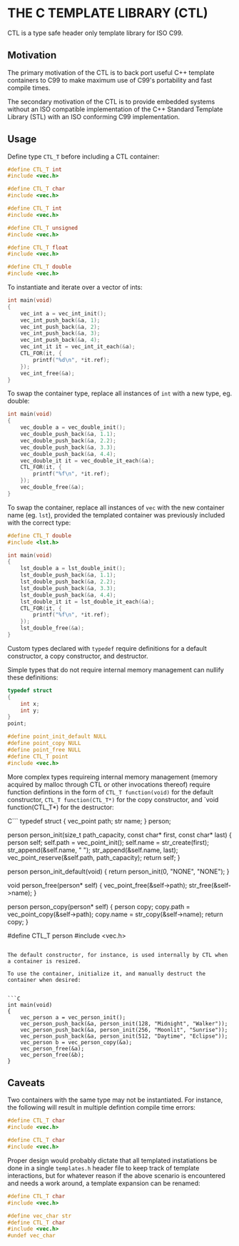 # THE C TEMPLATE LIBRARY (CTL)

CTL is a type safe header only template library for ISO C99.

## Motivation

The primary motivation of the CTL is to back port useful C++ template containers
to C99 to make maximum use of C99's portability and fast compile times.

The secondary motivation of the CTL is to provide embedded systems without an ISO compatible
implementation of the C++ Standard Template Library (STL) with an ISO conforming
C99 implementation.

## Usage

Define type `CTL_T` before including a CTL container:

```C
#define CTL_T int
#include <vec.h>

#define CTL_T char
#include <vec.h>

#define CTL_T int
#include <vec.h>

#define CTL_T unsigned
#include <vec.h>

#define CTL_T float
#include <vec.h>

#define CTL_T double
#include <vec.h>

```

To instantiate and iterate over a vector of ints:

```C
int main(void)
{
    vec_int a = vec_int_init();
    vec_int_push_back(&a, 1);
    vec_int_push_back(&a, 2);
    vec_int_push_back(&a, 3);
    vec_int_push_back(&a, 4);
    vec_int_it it = vec_int_it_each(&a);
    CTL_FOR(it, {
        printf("%d\n", *it.ref);
    });
    vec_int_free(&a);
}
```

To swap the container type, replace all instances of `int` with a new type, eg. double:

```C
int main(void)
{
    vec_double a = vec_double_init();
    vec_double_push_back(&a, 1.1);
    vec_double_push_back(&a, 2.2);
    vec_double_push_back(&a, 3.3);
    vec_double_push_back(&a, 4.4);
    vec_double_it it = vec_double_it_each(&a);
    CTL_FOR(it, {
        printf("%f\n", *it.ref);
    });
    vec_double_free(&a);
}
```

To swap the container, replace all instances of `vec` with the new container name (eg. `lst`),
provided the templated container was previously included with the correct type:

```C
#define CTL_T double
#include <lst.h>

int main(void)
{
    lst_double a = lst_double_init();
    lst_double_push_back(&a, 1.1);
    lst_double_push_back(&a, 2.2);
    lst_double_push_back(&a, 3.3);
    lst_double_push_back(&a, 4.4);
    lst_double_it it = lst_double_it_each(&a);
    CTL_FOR(it, {
        printf("%f\n", *it.ref);
    });
    lst_double_free(&a);
}
```

Custom types declared with `typedef` require definitions for a default constructor,
a copy constructor, and destructor.

Simple types that do not require internal memory management can nullify these
definitions:

```C
typedef struct
{
    int x;
    int y;
}
point;

#define point_init_default NULL
#define point_copy NULL
#define point_free NULL
#define CTL_T point
#include <vec.h>
```

More complex types requireing internal memory management (memory acquired
by malloc through CTL or other invocations thereof) require function defintions in
the form of `CTL_T function(void)` for the default constructor,
`CTL_T function(CTL_T*)` for the copy constructor, and `void function(CTL_T*) for the destructor:

C```
typedef struct
{
    vec_point path;
    str name;
}
person;

person
person_init(size_t path_capacity, const char* first, const char* last)
{
    person self;
    self.path = vec_point_init();
    self.name = str_create(first);
    str_append(&self.name, " ");
    str_append(&self.name, last);
    vec_point_reserve(&self.path, path_capacity);
    return self;
}

person
person_init_default(void)
{
    return person_init(0, "NONE", "NONE");
}

void
person_free(person* self)
{
    vec_point_free(&self->path);
    str_free(&self->name);
}

person
person_copy(person* self)
{
    person copy;
    copy.path = vec_point_copy(&self->path);
    copy.name = str_copy(&self->name);
    return copy;
}

#define CTL_T person
#include <vec.h>
```

The default constructor, for instance, is used internally by CTL when a container is resized.

To use the container, initialize it, and manually destruct the container when desired:


```C
int main(void)
{
    vec_person a = vec_person_init();
    vec_person_push_back(&a, person_init(128, "Midnight", "Walker"));
    vec_person_push_back(&a, person_init(256, "Moonlit", "Sunrise"));
    vec_person_push_back(&a, person_init(512, "Daytime", "Eclipse"));
    vec_person b = vec_person_copy(&a);
    vec_person_free(&a);
    vec_person_free(&b);
}
```

## Caveats

Two containers with the same type may not be instantiated. For instance, the following
will result in multiple defintion compile time errors:

```C
#define CTL_T char
#include <vec.h>

#define CTL_T char
#include <vec.h>
```

Proper design would probably dictate that all templated instatiations be done in a single
`templates.h` header file to keep track of template interactions, but for whatever reason
if the above scenario is encountered and needs a work around, a template expansion can be renamed:

```C
#define CTL_T char
#include <vec.h>

#define vec_char str
#define CTL_T char
#include <vec.h>
#undef vec_char
```
